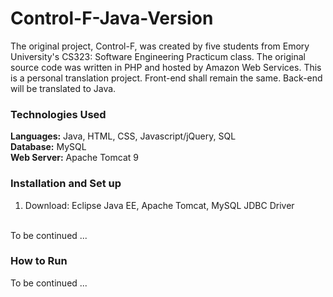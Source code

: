 # Control-F-Java-Version
The original project, Control-F, was created by five students from Emory University's CS323: Software Engineering Practicum class. The original source code was written in PHP and hosted by Amazon Web Services. This is a personal translation project. Front-end shall remain the same. Back-end will be translated to Java. 

### Technologies Used
**Languages:** Java, HTML, CSS, Javascript/jQuery, SQL <br>
**Database:** MySQL <br>
**Web Server:** Apache Tomcat 9

### Installation and Set up
1) Download: Eclipse Java EE, Apache Tomcat, MySQL JDBC Driver
<br>
To be continued ...

### How to Run
To be continued ...